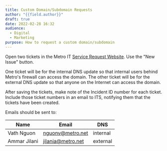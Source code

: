 ```yaml
---
title: Custom Domain/Subdomain Requests
author: "{{field.author}}"
draft: true
date: 2022-02-28 16:32
audience:
  - Digital
  - Marketing
purpose: How to request a custom domain/subdomain
---
```

Open two tickets in the Metro IT [Service Request Website](https://metroheat.saasit.com/).  Use the "New Issue" button.

One ticket will be for the internal DNS update so that internal users behind Metro's firewall can access the domain.  The other ticket will be for the external DNS update so that anyone on the Internet can access the domain.

After saving the tickets, make note of the Incident ID number for each ticket.  Include those ticket numbers in an email to ITS, notifying them that the tickets have been created.

Emails should be sent to:

| Name | Email | DNS |
| ---- | ----- | --- |
| Vath Nguon | nguonv@metro.net | internal |
| Ammar Jilani | jilania@metro.net | external |
